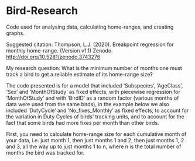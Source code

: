 # Bird-Research
Code used for analysing data, calculating home-ranges, and creating graphs.

Suggested citation: 
Thompson, L.J. (2020). Breakpoint regression for monthly home-range. (Version v1.1) Zenodo. http://doi.org/10.5281/zenodo.3743276

My research question: 
What is the minimum number of months one must track a bird to get a reliable estimate of its home-range size?

The code presented is for a model that included ‘Subspecies’, ‘AgeClass’, ‘Sex’ and ‘MonthOfStudy’ as fixed effects,
with piecewise regression for ‘MonthOfStudy’ 
and with ‘BirdID’ as a random factor (various months of data were used from the same birds),
in the example below we also included ‘DutyCycle’ and ‘No_fixes_Monthly’ as fixed effects, 
to account for the variation in Duty Cycles of birds’ tracking units, 
and to account for the fact that some birds had more fixes per month than other birds.

First, you need to calculate home-range size for each cumulative month of your data,
i.e. just month 1, then just months 1 and 2, then just months 1, 2 and 3, all the way up to just months 1 to n, 
where n is the total number of months the bird was tracked for. 
